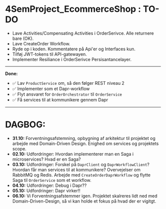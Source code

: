 # 4SemProject_EcommerceShop : **TO-DO**

- Lave Activities/Compensating Activities i OrderSerivce. Alle returnere bare (OK).
- Lave CreateOrder Workflow.
- Ryde op i koden. Kommentatere på Api'er og Interfaces kun.
- Tilføj JWT-tokens til API-gatewayen.
- Implementer Resiliance i OrderSerivce Persisantancelayer.
  
---

**Done:**
- ✅ Lav `ProductService` om, så den følger REST niveau 2
- ✅ Implementer som et Dapr-workflow
- ✅ Flyt ansvaret for `OrderOrchestrator` til `OrderService`
- ✅ Få services til at kommunikere gennem Dapr

---

# DAGBOG:

- **31.10:** Forventningsafstemning, opbygning af arkitektur til projektet og arbejde med Domain-Driven Design. Enighed om services og projektets scope.
- **02.10:** Udfordringer: Hvordan implementerer man en Saga i microservices? Hvad er en Saga?
- **03.10:** Udfordringer: Forskel på `DaprClient` og `DaprWorkflowClient`? Hvordan får man services til at kommunikere? Overvejelser om RabbitMQ og Redis. Arbejde med `CreateOrderDaprWorkflow` og flytte Saga til `OrderService` som et workflow.
- **04.10:** Udfordringer: Debug i Dapr??
- **05.10:** Udfordringer: Dapr virker!!
- **06.10:** Vi Forventningsafstemmer igen. Projektet skalreres lidt ned med Domain-Driven-Design, så vi kan holde et fokus på hvad der er vigitgt.

